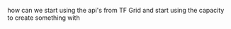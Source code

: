 

how can we start using the api's from TF Grid and start using the capacity to create something with

